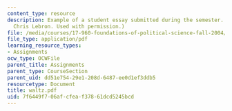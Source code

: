 ```yaml
---
content_type: resource
description: Example of a student essay submitted during the semester. (Courtesy of
  Chris Lebron. Used with permission.)
file: /media/courses/17-960-foundations-of-political-science-fall-2004/7f6449f706afcfeaf37861dcd5245bcd_waltz.pdf
file_type: application/pdf
learning_resource_types:
- Assignments
ocw_type: OCWFile
parent_title: Assignments
parent_type: CourseSection
parent_uid: dd51e754-29e1-208d-6487-ee0d1ef3ddb5
resourcetype: Document
title: waltz.pdf
uid: 7f6449f7-06af-cfea-f378-61dcd5245bcd
---
```

